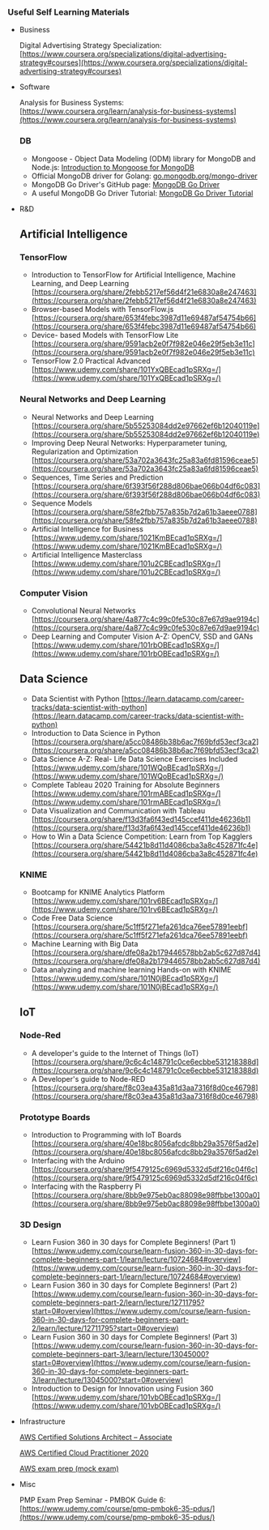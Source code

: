 ### Useful Self Learning Materials



- Business

    Digital Advertising Strategy Specialization: [https://www.coursera.org/specializations/digital-advertising-strategy#courses](https://www.coursera.org/specializations/digital-advertising-strategy#courses)



- Software

    Analysis for Business Systems: [https://www.coursera.org/learn/analysis-for-business-systems](https://www.coursera.org/learn/analysis-for-business-systems)

    ### DB

    - Mongoose - Object Data Modeling (ODM) library for MongoDB and Node.js: [Introduction to Mongoose for MongoDB](https://www.freecodecamp.org/news/introduction-to-mongoose-for-mongodb-d2a7aa593c57/)
    - Official MongoDB driver for Golang: [go.mongodb.org/mongo-driver](https://pkg.go.dev/go.mongodb.org/mongo-driver)
    - MongoDB Go Driver's GitHub page: [MongoDB Go Driver](https://github.com/mongodb/mongo-go-driver)
    - A useful MongoDB Go Driver Tutorial: [MongoDB Go Driver Tutorial](https://www.mongodb.com/blog/post/mongodb-go-driver-tutorial)

- R&D

    ## Artificial Intelligence

    ### TensorFlow

    - Introduction to TensorFlow for Artificial Intelligence, Machine Learning, and Deep Learning [https://coursera.org/share/2febb5217ef56d4f21e6830a8e247463](https://coursera.org/share/2febb5217ef56d4f21e6830a8e247463)
    - Browser-based Models with TensorFlow.js [https://coursera.org/share/653f4febc3987d11e69487af54754b66](https://coursera.org/share/653f4febc3987d11e69487af54754b66)
    - Device- based Models with TensorFlow Lite [https://coursera.org/share/9591acb2e0f7f982e046e29f5eb3e11c](https://coursera.org/share/9591acb2e0f7f982e046e29f5eb3e11c)
    - TensorFlow 2.0 Practical Advanced [https://www.udemy.com/share/101YxQBEcad1pSRXg=/](https://www.udemy.com/share/101YxQBEcad1pSRXg=/)

    ### Neural Networks and Deep Learning

    - Neural Networks and Deep Learning [https://coursera.org/share/5b55253084dd2e97662ef6b12040119e](https://coursera.org/share/5b55253084dd2e97662ef6b12040119e)
    - Improving Deep Neural Networks: Hyperparameter tuning, Regularization and Optimization [https://coursera.org/share/53a702a3643fc25a83a6fd81596ceae5](https://coursera.org/share/53a702a3643fc25a83a6fd81596ceae5)
    - Sequences, Time Series and Prediction [https://coursera.org/share/6f393f56f288d806bae066b04df6c083](https://coursera.org/share/6f393f56f288d806bae066b04df6c083)
    - Sequence Models [https://coursera.org/share/58fe2fbb757a835b7d2a61b3aeee0788](https://coursera.org/share/58fe2fbb757a835b7d2a61b3aeee0788)
    - Artificial Intelligence for Business [https://www.udemy.com/share/1021KmBEcad1pSRXg=/](https://www.udemy.com/share/1021KmBEcad1pSRXg=/)
    - Artificial Intelligence Masterclass [https://www.udemy.com/share/101u2CBEcad1pSRXg=/](https://www.udemy.com/share/101u2CBEcad1pSRXg=/)

    ### Computer Vision

    - Convolutional Neural Networks [https://coursera.org/share/4a877c4c99c0fe530c87e67d9ae9194c](https://coursera.org/share/4a877c4c99c0fe530c87e67d9ae9194c)
    - Deep Learning and Computer Vision A-Z: OpenCV, SSD and GANs [https://www.udemy.com/share/101rbOBEcad1pSRXg=/](https://www.udemy.com/share/101rbOBEcad1pSRXg=/)

    ## Data Science

    - Data Scientist with Python [https://learn.datacamp.com/career-tracks/data-scientist-with-python](https://learn.datacamp.com/career-tracks/data-scientist-with-python)
    - Introduction to Data Science in Python [https://coursera.org/share/a5cc08486b38b6ac7f69bfd53ecf3ca2](https://coursera.org/share/a5cc08486b38b6ac7f69bfd53ecf3ca2)
    - Data Science A-Z: Real- Life Data Science Exercises Included [https://www.udemy.com/share/101WQoBEcad1pSRXg=/](https://www.udemy.com/share/101WQoBEcad1pSRXg=/)
    - Complete Tableau 2020 Training for Absolute Beginners [https://www.udemy.com/share/101rmABEcad1pSRXg=/](https://www.udemy.com/share/101rmABEcad1pSRXg=/)
    - Data Visualization and Communication with Tableau [https://coursera.org/share/f13d3fa6f43ed145ccef411de46236b1](https://coursera.org/share/f13d3fa6f43ed145ccef411de46236b1)
    - How to Win a Data Science Competition: Learn from Top Kagglers [https://coursera.org/share/54421b8d11d4086cba3a8c452871fc4e](https://coursera.org/share/54421b8d11d4086cba3a8c452871fc4e)

    ### KNIME

    - Bootcamp for KNIME Analytics Platform [https://www.udemy.com/share/101rv6BEcad1pSRXg=/](https://www.udemy.com/share/101rv6BEcad1pSRXg=/)
    - Code Free Data Science [https://coursera.org/share/5c1ff5f271efa261dca76ee57891eebf](https://coursera.org/share/5c1ff5f271efa261dca76ee57891eebf)
    - Machine Learning with Big Data [https://coursera.org/share/dfe08a2b179446578bb2ab5c627d87d4](https://coursera.org/share/dfe08a2b179446578bb2ab5c627d87d4)
    - Data analyzing and machine learning Hands-on with KNIME [https://www.udemy.com/share/101N0jBEcad1pSRXg=/](https://www.udemy.com/share/101N0jBEcad1pSRXg=/)

    ## IoT

    ### Node-Red

    - A developer's guide to the Internet of Things (IoT) [https://coursera.org/share/9c6c4c148791c0ce6ecbbe531218388d](https://coursera.org/share/9c6c4c148791c0ce6ecbbe531218388d)
    - A Developer's guide to Node-RED [https://coursera.org/share/f8c03ea435a81d3aa7316f8d0ce46798](https://coursera.org/share/f8c03ea435a81d3aa7316f8d0ce46798)

    ### Prototype Boards

    - Introduction to Programming with IoT Boards [https://coursera.org/share/40e18bc8056afcdc8bb29a3576f5ad2e](https://coursera.org/share/40e18bc8056afcdc8bb29a3576f5ad2e)
    - Interfacing with the Arduino [https://coursera.org/share/9f5479125c6969d5332d5df216c04f6c](https://coursera.org/share/9f5479125c6969d5332d5df216c04f6c)
    - Interfacing with the Raspberry Pi [https://coursera.org/share/8bb9e975eb0ac88098e98ffbbe1300a0](https://coursera.org/share/8bb9e975eb0ac88098e98ffbbe1300a0)

    ### 3D Design

    - Learn Fusion 360 in 30 days for Complete Beginners! (Part 1) [https://www.udemy.com/course/learn-fusion-360-in-30-days-for-complete-beginners-part-1/learn/lecture/10724684#overview](https://www.udemy.com/course/learn-fusion-360-in-30-days-for-complete-beginners-part-1/learn/lecture/10724684#overview)
    - Learn Fusion 360 in 30 days for Complete Beginners! (Part 2)  [https://www.udemy.com/course/learn-fusion-360-in-30-days-for-complete-beginners-part-2/learn/lecture/12711795?start=0#overview](https://www.udemy.com/course/learn-fusion-360-in-30-days-for-complete-beginners-part-2/learn/lecture/12711795?start=0#overview)
    - Learn Fusion 360 in 30 days for Complete Beginners! (Part 3) [https://www.udemy.com/course/learn-fusion-360-in-30-days-for-complete-beginners-part-3/learn/lecture/13045000?start=0#overview](https://www.udemy.com/course/learn-fusion-360-in-30-days-for-complete-beginners-part-3/learn/lecture/13045000?start=0#overview)
    - Introduction to Design for Innovation using Fusion 360 [https://www.udemy.com/share/101vbOBEcad1pSRXg=/](https://www.udemy.com/share/101vbOBEcad1pSRXg=/)

- Infrastructure

    [AWS Certified Solutions Architect – Associate](https://www.notion.so/AWS-Certified-Solutions-Architect-Associate-8afa225b2b5640c99312e930e587d16c)

    [AWS Certified Cloud Practitioner 2020](https://www.notion.so/AWS-Certified-Cloud-Practitioner-2020-4abf571439e142278bab2612033ce2e9)

    [AWS exam prep (mock exam)](https://www.notion.so/AWS-exam-prep-mock-exam-65b3a5ad51b04f54b28cdc775319bb06)

- Misc

    PMP Exam Prep Seminar - PMBOK Guide 6: [https://www.udemy.com/course/pmp-pmbok6-35-pdus/](https://www.udemy.com/course/pmp-pmbok6-35-pdus/)

